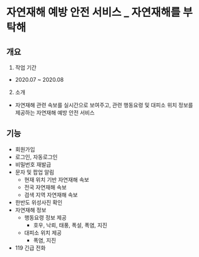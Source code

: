 # 자연재해 예방 안전 서비스 _ 자연재해를 부탁해
## 개요
1. 작업 기간
+ 2020.07 ~ 2020.08

2. 소개
+ 자연재해 관련 속보를 실시간으로 보여주고, 관련 행동요령 및 대피소 위치 정보를 제공하는 자연재해 예방 안전 서비스



## 기능
+ 회원가입
+ 로그인, 자동로그인
+ 비밀번호 재발급
+ 문자 및 팝업 알림
  + 현재 위치 기반 자연재해 속보
  + 전국 자연재해 속보
  + 검색 지역 자연재해 속보
+ 한반도 위성사진 확인
+ 자연재해 정보
  + 행동요령 정보 제공
    + 호우, 낙뢰, 태풍, 폭설, 폭염, 지진
  + 대피소 위치 제공
    + 폭염, 지진
+ 119 긴급 전화

